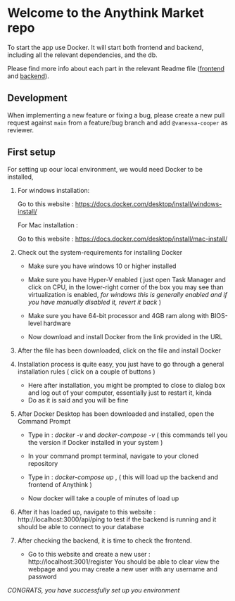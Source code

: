 # Welcome to the Anythink Market repo

To start the app use Docker. It will start both frontend and backend, including all the relevant dependencies, and the db.

Please find more info about each part in the relevant Readme file ([frontend](frontend/readme.md) and [backend](backend/README.md)).

## Development

When implementing a new feature or fixing a bug, please create a new pull request against `main` from a feature/bug branch and add `@vanessa-cooper` as reviewer.

## First setup
 

For setting up oour local environment, we would need Docker to be installed,

1) For windows installation:

    Go to this website : https://docs.docker.com/desktop/install/windows-install/

   For Mac installation :

    Go to this website : https://docs.docker.com/desktop/install/mac-install/


2) Check out the system-requirements for installing Docker
    
    - Make sure you have windows 10 or higher installed
    
    - Make sure you have Hyper-V enabled ( just open  Task Manager and click on CPU, in the lower-right corner of the box you may see than virtualization is enabled, _for windows this is generally enabled and if you have manually disabled it, revert it back_ )

    - Make sure you have 64-bit processor and 4GB ram along with BIOS-level hardware

    - Now download and install Docker from the link provided in the URL

3) After the file has been downloaded, click on the file and install Docker

4) Installation process is quite easy, you just have to go through a general installation rules ( click on a couple of buttons )

    - Here after installation, you might be prompted to close to dialog box and log out of your computer, essentially just to restart it, kinda
    - Do as it is said and you will be fine 

5) After Docker Desktop has been downloaded and installed, open the Command Prompt
    
    - Type in : *docker -v* and *docker-compose -v* ( this commands tell you the version if Docker installed in your system )
    
    - In your command prompt terminal, navigate to your cloned repository

    - Type in : *docker-compose up* , ( this will load up the backend and frontend of Anythink )

    - Now docker will take a couple of minutes of load up

5) After it has loaded up, navigate to this website : http://localhost:3000/api/ping to test if the backend is running and it should be able to connect to your database

6) After checking the backend, it is time to check the frontend.

    - Go to this website and create a new user : http://localhost:3001/register
    You should be able to clear view the webpage and you may create a new user with any username and password


*CONGRATS, you have successfully set up you environment*
